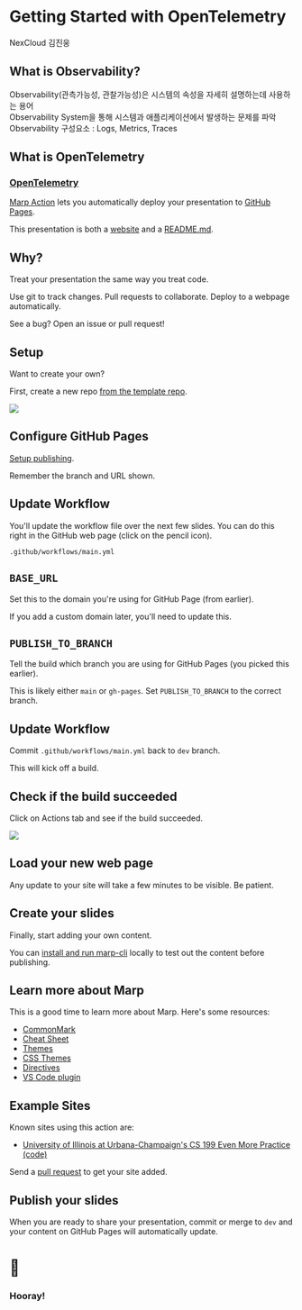 <!--
theme: gaia
headingDivider: 2 
paginate: true
-->

<!--
_class:
 - lead
 - invert
-->

# Getting Started with OpenTelemetry 

NexCloud 김진웅

## What is Observability?

Observability(관측가능성, 관찰가능성)은 시스템의 속성을 자세히 설명하는데 사용하는 용어  
Observability System을 통해 시스템과 애플리케이션에서 발생하는 문제를 파악  
Observability 구성요소 : Logs, Metrics, Traces 

## What is OpenTelemetry

### [OpenTelemetry](https://opentelemetry.io/) 


[Marp Action](https://github.com/ralexander-phi/marp-action) lets you automatically deploy your presentation to [GitHub Pages](https://pages.github.com/).

This presentation is both a [website](https://alexsci.com/test-marp-action) and a [README.md](https://github.com/ralexander-phi/test-marp-action/blob/dev/README.md).

## Why?

Treat your presentation the same way you treat code.

Use git to track changes. Pull requests to collaborate. Deploy to a webpage automatically.

See a bug? Open an issue or pull request!

## Setup

Want to create your own?

First, create a new repo [from the template repo](https://github.com/ralexander-phi/test-marp-action).

![](img/use-template.png)

## Configure GitHub Pages

[Setup publishing](https://help.github.com/en/github/working-with-github-pages/configuring-a-publishing-source-for-your-github-pages-site#choosing-a-publishing-source).

Remember the branch and URL shown.

## Update Workflow

You'll update the workflow file over the next few slides. You can do this right in the GitHub web page (click on the pencil icon).

`.github/workflows/main.yml`

## `BASE_URL`

Set this to the domain you're using for GitHub Page (from earlier).

If you add a custom domain later, you'll need to update this.

## `PUBLISH_TO_BRANCH`

Tell the build which branch you are using for GitHub Pages (you picked this earlier).

This is likely either `main` or `gh-pages`. Set `PUBLISH_TO_BRANCH` to the correct branch.

## Update Workflow

Commit `.github/workflows/main.yml` back to `dev` branch.

This will kick off a build.

## Check if the build succeeded

Click on Actions tab and see if the build succeeded.

![](img/click-actions.png)

## Load your new web page

Any update to your site will take a few minutes to be visible. Be patient.

## Create your slides

Finally, start adding your own content.

You can [install and run marp-cli](https://github.com/marp-team/marp-cli/blob/master/README.md) locally to test out the content before publishing.

## Learn more about Marp

This is a good time to learn more about Marp. Here's some resources:

- [CommonMark](https://commonmark.org/)
- [Cheat Sheet](https://commonmark.org/help/)
- [Themes](https://github.com/marp-team/marp-core/tree/master/themes)
- [CSS Themes](https://marpit.marp.app/theme-css)
- [Directives](https://marpit.marp.app/directives)
- [VS Code plugin](https://marketplace.visualstudio.com/items?itemName=marp-team.marp-vscode)

## Example Sites

Known sites using this action are:

- [University of Illinois at Urbana-Champaign's CS 199 Even More Practice](https://cs199emp.netlify.app/) [(code)](https://github.com/harsh183/emp-125)

Send a [pull request](https://github.com/ralexander-phi/test-marp-action) to get your site added.

## Publish your slides

When you are ready to share your presentation, commit or merge to `dev` and your content on GitHub Pages will automatically update.

# 🎉
<!--
_class:
 - lead
 - invert
-->
### Hooray!

